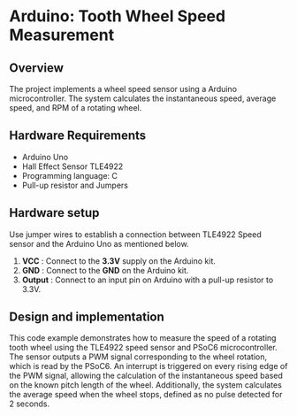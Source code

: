 # Arduino: Tooth Wheel Speed Measurement

## Overview

The project implements a wheel speed sensor using a Arduino microcontroller. The system calculates the instantaneous speed, average speed, and RPM of a rotating wheel.

## Hardware Requirements

- Arduino Uno
- Hall Effect Sensor TLE4922
- Programming language: C
- Pull-up resistor and Jumpers

## Hardware setup

Use jumper wires to establish a connection between TLE4922 Speed sensor and the Arduino Uno as mentioned below.

1. **VCC** : Connect to the **3.3V** supply on the Arduino kit.
2. **GND** : Connect to the **GND** on the Arduino kit.
3. **Output** : Connect to an input pin on Arduino with a pull-up resistor to 3.3V.

## Design and implementation

This code example demonstrates how to measure the speed of a rotating tooth wheel using the TLE4922 speed sensor and PSoC6 microcontroller. The sensor outputs a PWM signal corresponding to the wheel rotation, which is read by the PSoC6. An interrupt is triggered on every rising edge of the PWM signal, allowing the calculation of the instantaneous speed based on the known pitch length of the wheel. Additionally, the system calculates the average speed when the wheel stops, defined as no pulse detected for 2 seconds.



